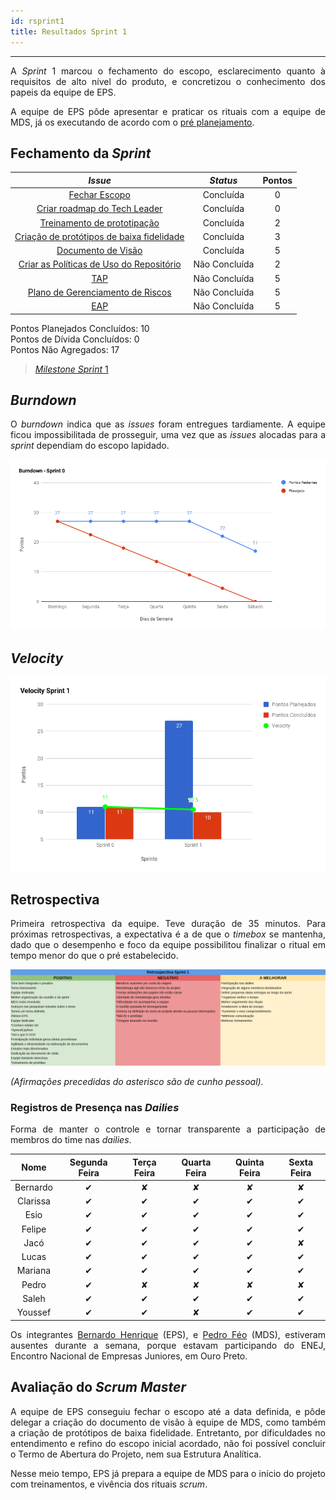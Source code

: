 ```yaml
---
id: rsprint1    
title: Resultados Sprint 1
---
```


***

<p align="justify">
A <i>Sprint</i> 1 marcou o fechamento do escopo, esclarecimento quanto à requisitos de alto nível do produto, e concretizou o conhecimento dos papeis da equipe de EPS.</p>
<p align="justify">
A equipe de EPS pôde apresentar e praticar os rituais com a equipe de MDS, já os executando de acordo com o <a href="https://github.com/fga-eps-mds/Kalkuli/issues/29#issuecomment-417827556">pré planejamento</a>.</p>

## Fechamento da _Sprint_   


|     _Issue_      |     _Status_    |    Pontos   |
|:--------------:|:---------------:|:---------:
|[Fechar Escopo](https://github.com/fga-eps-mds/Kalkuli/issues/7)| Concluída | 0 |
|[Criar roadmap do Tech Leader](https://github.com/fga-eps-mds/2018.2-kalkuli/issues/21)| Concluída | 0 |
|[Treinamento de prototipação](https://github.com/fga-eps-mds/Kalkuli/issues/5)| Concluída | 2|
|[Criação de protótipos de baixa fidelidade](https://github.com/fga-eps-mds/Kalkuli/issues/28) | Concluída | 3 |
|[Documento de Visão](https://github.com/fga-eps-mds/Kalkuli/issues/26)| Concluída | 5 |
|[Criar as Políticas de Uso do Repositório](https://github.com/fga-eps-mds/Kalkuli/issues/9)| Não Concluída |2|
|[TAP](https://github.com/fga-eps-mds/Kalkuli/issues/12)| Não Concluída |5 |
|[Plano de Gerenciamento de Riscos](https://github.com/fga-eps-mds/Kalkuli/issues/9)| Não Concluída | 5 |  
|[EAP](https://github.com/fga-eps-mds/Kalkuli/issues/11)| Não Concluída | 5 |

Pontos Planejados Concluídos: 10     
Pontos de Dívida Concluídos:  0   
Pontos Não Agregados: 17   


> [_Milestone Sprint_ 1](https://github.com/fga-eps-mds/2018.2-Kalkuli/milestone/2?closed=1)   


## _Burndown_    

<p align="justify">
O <i>burndown</i> indica que as <i>issues</i> foram entregues tardiamente. A equipe ficou impossibilitada de prosseguir, uma vez que as <i>issues</i> alocadas para a <i>sprint</i> dependiam do escopo lapidado.</p> 

![S1](assets/burndown-S1.png "Burndown Sprint 1")

## _Velocity_   

![S1](assets/velocity-S1.png "Burndown Sprint 1")

## Retrospectiva
<p align="justify">
Primeira retrospectiva da equipe. Teve duração de 35 minutos. Para próximas retrospectivas, a expectativa é a de que o <i>timebox</i> se mantenha, dado que o desempenho e foco da equipe possibilitou finalizar o ritual em tempo menor do que o pré estabelecido.
</p>   

[![S1](assets/Retrospectiva-S1.png "Clique para ver em detalhes")](https://docs.google.com/spreadsheets/d/1SwrbhRVE0lLx0K-8wPtjzFHJ86G5oUCzknl2b8s2odg/edit#gid=0)   

_(Afirmações precedidas do asterisco são de cunho pessoal)._

### Registros de Presença nas _Dailies_   

<p align="justify">
Forma de manter o controle e tornar transparente a participação de membros do time nas <i>dailies</i>.
</p>   


| Nome    |Segunda Feira      | Terça Feira      | Quarta Feira     | Quinta Feira      | Sexta Feira      |     
|:-----:  |:-----------------:|:----------------:|:----------------:|:-----------------:|:----------------:|
|Bernardo |         ✔         |         ✘        |         ✘        |         ✘         |         ✘        |
|Clarissa |         ✔         |         ✔        |         ✔        |         ✔         |         ✔        |
|Esio     |         ✔         |         ✔        |         ✔        |         ✔         |         ✔        |
|Felipe   |         ✔         |         ✔        |         ✔        |         ✔         |         ✔        |
|Jacó     |         ✔         |         ✔        |         ✔        |         ✔         |         ✘        |
|Lucas    |         ✔         |         ✔        |         ✔        |         ✔         |         ✔        |
|Mariana  |         ✔         |         ✔        |         ✔        |         ✔         |         ✔        |
|Pedro    |         ✔         |         ✘        |         ✘        |         ✘         |         ✘        |
|Saleh    |         ✔         |         ✔        |         ✔        |         ✔         |         ✔        |
|Youssef  |         ✔         |         ✔        |         ✘        |         ✔         |         ✔        |    

<p align="justify">
Os integrantes <a href="https://github.com/bernardohrl">Bernardo Henrique</a> (EPS), e <a href="https://github.com/Phe0">Pedro Féo</a> (MDS), estiveram ausentes durante a semana, porque estavam participando do ENEJ, Encontro Nacional de Empresas Juniores, em Ouro Preto.  
</p> 


## Avaliação do _Scrum Master_    

<p align="justify">
A equipe de EPS conseguiu fechar o escopo até a data definida, e pôde delegar a criação do documento de visão à equipe de MDS, como também a criação de protótipos de baixa fidelidade. Entretanto, por dificuldades no entendimento e refino do escopo inicial acordado, não foi possível concluir o Termo de Abertura do Projeto, nem sua Estrutura Analítica. 
</p> 

<p align="justify">
Nesse meio tempo, EPS já prepara a equipe de MDS para o início do projeto com treinamentos, e vivência dos rituais <i>scrum</i>.
</p>


